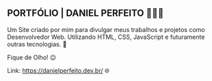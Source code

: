 
## PORTFÓLIO | DANIEL PERFEITO 👨🏽‍💻

Um Site criado por mim para divulgar meus trabalhos e projetos como Desenvolvedor Web. Utilizando HTML, CSS, JavaScript e futuramente outras tecnologias. 🚀


Fique de Olho! 😉

Link: https://danielperfeito.dev.br/ 🌐